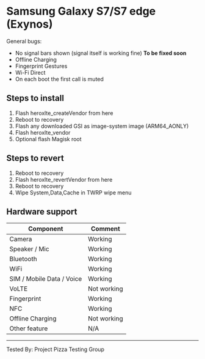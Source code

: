 # Samsung Galaxy S7/S7 edge (Exynos)

General bugs:
- No signal bars shown (signal itself is working fine) **To be fixed soon**
- Offline Charging
- Fingerprint Gestures
- Wi-Fi Direct
- On each boot the first call is muted

## Steps to install

1. Flash heroxlte_createVendor from here
2. Reboot to recovery
3. Flash any downloaded GSI as image-system image (ARM64_AONLY)
4. Flash heroxlte_vendor
5. Optional flash Magisk root

## Steps to revert
1. Reboot to recovery
2. Flash heroxlte_revertVendor from here
3. Reboot to recovery
4. Wipe System,Data,Cache in TWRP wipe menu


## Hardware support

| Component                 |      Comment                                              |
|---------------------------|-----------------------------------------------------------|
| Camera                    | Working                                                   |
| Speaker / Mic             | Working                                                   |
| Bluetooth                 | Working                                                   |
| WiFi                      | Working                                                   |
| SIM / Mobile Data / Voice | Working                                                   |
| VoLTE                     | Not working                                               |
| Fingerprint               | Working                                                   |
| NFC                       | Working                                                   |
| Offline Charging          | Not working                                               |
| Other feature             | N/A                                                       |
---

Tested By: Project Pizza Testing Group
